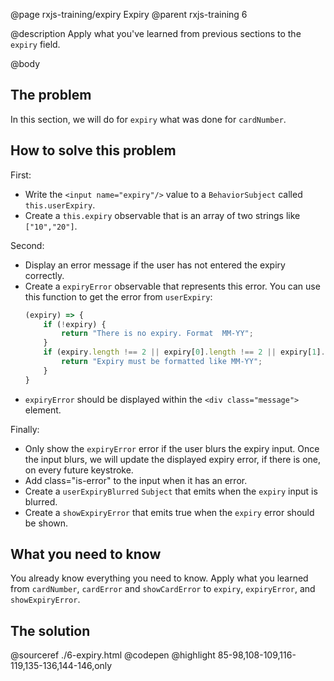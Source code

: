@page rxjs-training/expiry Expiry
@parent rxjs-training 6

@description Apply what you've learned from previous sections to the `expiry` field.

@body

## The problem

In this section, we will do for `expiry` what was done for `cardNumber`.

## How to solve this problem

First:

- Write the `<input name="expiry"/>` value to a `BehaviorSubject` called `this.userExpiry`.
- Create a `this.expiry` observable that is an array of two strings like `["10","20"]`.

Second:

- Display an error message if the user has not entered the expiry correctly.
- Create a `expiryError` observable that represents this error. You can use this function
  to get the error from `userExpiry`:
  ```typescript
  (expiry) => {
      if (!expiry) {
          return "There is no expiry. Format  MM-YY";
      }
      if (expiry.length !== 2 || expiry[0].length !== 2 || expiry[1].length !== 2) {
          return "Expiry must be formatted like MM-YY";
      }
  }
  ```
- `expiryError` should be displayed within the `<div class="message">` element.

Finally:

- Only show the `expiryError` error if the user blurs the expiry input. Once the input blurs,
  we will update the displayed expiry error, if there is one, on every future keystroke.
- Add class="is-error" to the input when it has an error.
- Create a `userExpiryBlurred` `Subject` that emits when the `expiry` input is blurred.
- Create a `showExpiryError` that emits true when the `expiry` error should be shown.

## What you need to know

You already know everything you need to know.  Apply what you learned from
`cardNumber`, `cardError` and `showCardError` to `expiry`, `expiryError`, and `showExpiryError`.


## The solution

@sourceref ./6-expiry.html
@codepen
@highlight 85-98,108-109,116-119,135-136,144-146,only
